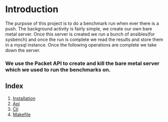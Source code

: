 # Introduction
The purpose of this project is to do a benchmark run when ever there is a push. The background activity is fairly simple, we create our own bare metal server. Once this server is created we run a bunch of ansibles(for sysbench) and once the run is complete we read the results and store them in a mysql instance. Once the following operations are complete we take down the server.

### We use the Packet API to create and kill the bare metal server which we used to run the benchmarks on.

## Index
1. [Installation](Installation.md)
2. [Api](Api.md)
3. [Cli](arewefastyet.md)
4. [Makefile](Makefile.md)